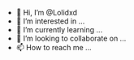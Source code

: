 - 👋 Hi, I’m @Lolidxd
- 👀 I’m interested in ...
- 🌱 I’m currently learning ...
- 💞️ I’m looking to collaborate on ...
- 📫 How to reach me ...

<!---
Lolidxd/Lolidxd is a ✨ special ✨ repository because its `README.md` (this file) appears on your GitHub profile.
You can click the Preview link to take a look at your changes.
--->
